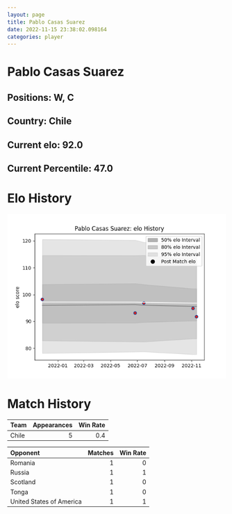 ```yaml
---  
layout: page  
title: Pablo Casas Suarez  
date: 2022-11-15 23:38:02.098164  
categories: player  
---
```

# Pablo Casas Suarez

## Positions: W, C

## Country: Chile

## Current elo: 92.0

## Current Percentile: 47.0

# Elo History


![elo history](history_PabloCasasSuarez.png)
# Match History


| Team   |   Appearances |   Win Rate |
|:-------|--------------:|-----------:|
| Chile  |             5 |        0.4 |

| Opponent                 |   Matches |   Win Rate |
|:-------------------------|----------:|-----------:|
| Romania                  |         1 |          0 |
| Russia                   |         1 |          1 |
| Scotland                 |         1 |          0 |
| Tonga                    |         1 |          0 |
| United States of America |         1 |          1 |